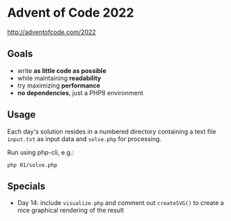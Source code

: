 # Advent of Code 2022
http://adventofcode.com/2022

## Goals

* write **as little code as possible**
* while maintaining **readability**
* try maximizing **performance**
* **no dependencies**, just a PHP8 environment

## Usage

Each day's solution resides in a numbered directory containing a text file `input.txt` as input data and `solve.php` for processing.

Run using php-cli, e.g.:

`php 01/solve.php`

## Specials

* Day 14: include `visualize.php` and comment out `createSVG()` to create a nice graphical rendering of the result